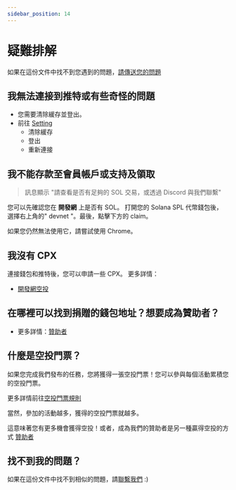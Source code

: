```yaml
---
sidebar_position: 14
---
```


# 疑難排解

如果在這份文件中找不到您遇到的問題，[請傳送您的問題](https://klearthink.atlassian.net/servicedesk/customer/portals)

## 我無法連接到推特或有些奇怪的問題

- 您需要清除緩存並登出。
- 前往 [Setting](https://staging-launch.circlepod.app/settings)
  - 清除緩存
  - 登出
  - 重新連接

## 我不能存款至會員帳戶或支持及領取

> 訊息顯示 "請查看是否有足夠的 SOL 交易，或透過 Discord 與我們聯繫"

您可以先確認您在 **開發網** 上是否有 SOL。 打開您的 Solana SPL 代幣錢包後，
選擇右上角的" devnet "。最後，點擊下方的 claim。

如果您仍然無法使用它，請嘗試使用 Chrome。

## 我沒有 CPX

連接錢包和推特後，您可以申請一些 CPX。
更多詳情：

- [開發網空投](/docs/community-event/vote-and-support/airdrop)

## 在哪裡可以找到捐贈的錢包地址？想要成為贊助者？

- 更多詳情：[贊助者](sponsor)

## 什麼是空投門票？

如果您完成我們發布的任務，您將獲得一張空投門票！您可以參與每個活動累積您的空投門票。

更多詳情前往[空投門票規則](/docs/community-event/airdrop-event/tickets-rule)

當然，參加的活動越多，獲得的空投門票就越多。 

這意味著您有更多機會獲得空投！或者，成為我們的贊助者是另一種贏得空投的方式 [贊助者](/docs/sponsor)

## 找不到我的問題？

如果在這份文件中找不到相似的問題，請[聯繫我們](https://discord.gg/WRbxfTKpJq) :)